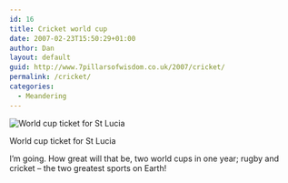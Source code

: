 ```yaml
---
id: 16
title: Cricket world cup
date: 2007-02-23T15:50:29+01:00
author: Dan
layout: default
guid: http://www.7pillarsofwisdom.co.uk/2007/cricket/
permalink: /cricket/
categories:
  - Meandering
---
```

<img aria-describedby="caption-attachment-23" class="size-medium img-fluid 23" title="World cup ticket for St Lucia" src="/images/2008/08/img036-300x123.jpg" alt="World cup ticket for St Lucia" width="300" height="123" srcset="/images/2008/08/img036-300x123.jpg 300w, /images/2008/08/img036.jpg 350w" sizes="(max-width: 300px) 100vw, 300px" />

  <p id="caption-attachment-23" class="wp-caption-text">
    World cup ticket for St Lucia
  </p>
</div>

I&#8217;m going. How great will that be, two world cups in one year; rugby and cricket &#8211; the two greatest sports on Earth!
